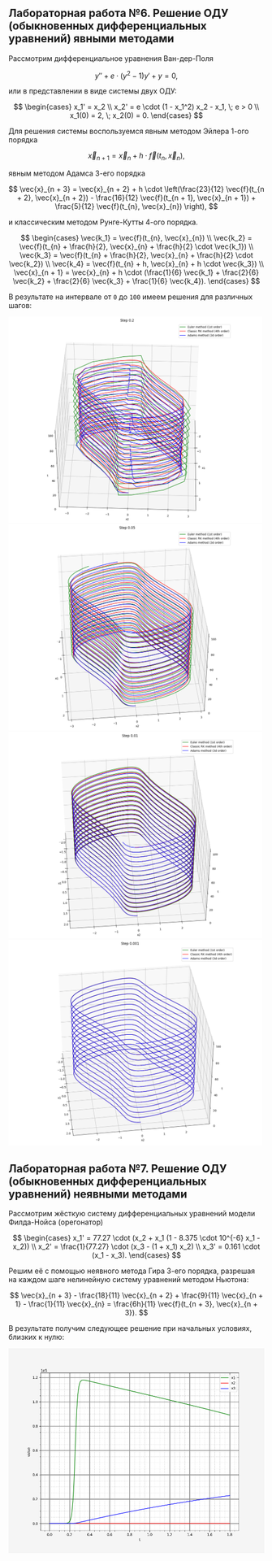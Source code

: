 ## Лабораторная работа №6. Решение ОДУ (обыкновенных дифференциальных уравнений) явными методами

Рассмотрим дифференциальное уравнения Ван-дер-Поля

$$
y'' + e \cdot (y^2 - 1) y' + y = 0,
$$

или в представлении в виде системы двух ОДУ:

$$
\begin{cases}
    x_1' = x_2 \\
    x_2' = e \cdot (1 - x_1^2) x_2 - x_1, \; e > 0 \\
    x_1(0) = 2, \; x_2(0) = 0.
\end{cases}
$$

Для решения системы воспользуемся явным методом Эйлера 1-ого порядка

$$
\vec{x}_{n + 1} = \vec{x}_{n} + h \cdot \vec{f}(t_{n}, \vec{x}_{n}),
$$

явным методом Адамса 3-его порядка

$$
\vec{x}_{n + 3} = \vec{x}_{n + 2} + h \cdot \left(\frac{23}{12} \vec{f}(t_{n + 2}, \vec{x}_{n + 2}) -
\frac{16}{12} \vec{f}(t_{n + 1}, \vec{x}_{n + 1}) + \frac{5}{12} \vec{f}(t_{n}, \vec{x}_{n}) \right),
$$

и классическим методом Рунге-Кутты 4-ого порядка.

$$
\begin{cases}
    \vec{k_1} = \vec{f}(t_{n}, \vec{x}_{n}) \\
    \vec{k_2} = \vec{f}(t_{n} + \frac{h}{2}, \vec{x}_{n} + \frac{h}{2} \cdot \vec{k_1}) \\
    \vec{k_3} = \vec{f}(t_{n} + \frac{h}{2}, \vec{x}_{n} + \frac{h}{2} \cdot \vec{k_2}) \\
    \vec{k_4} = \vec{f}(t_{n} + h, \vec{x}_{n} + h \cdot \vec{k_3}) \\
    \vec{x}_{n + 1} = \vec{x}_{n} + h \cdot (\frac{1}{6} \vec{k_1} + \frac{2}{6} \vec{k_2} + 
    \frac{2}{6} \vec{k_3} + \frac{1}{6} \vec{k_4}).
\end{cases}
$$

В результате на интервале от `0` до `100` имеем решения для различных шагов:

<img src="images/lab1_step_0.2.png" width=500 class="center">
<img src="images/lab1_step_0.05.png" width=500 class="center">
<img src="images/lab1_step_0.01.png" width=500 class="center">
<img src="images/lab1_step_0.001.png" width=500 class="center">

## Лабораторная работа №7. Решение ОДУ (обыкновенных дифференциальных уравнений) неявными методами

Рассмотрим жёсткую систему дифференциальных уравнений модели Филда-Нойса (орегонатор)

$$
\begin{cases}
    x_1' = 77.27 \cdot (x_2 + x_1 (1 - 8.375 \cdot 10^{-6} x_1 - x_2)) \\
    x_2' = \frac{1}{77.27} \cdot (x_3 - (1 + x_1) x_2) \\
    x_3' = 0.161 \cdot (x_1 - x_3).
\end{cases}
$$

Решим её с помощью неявного метода Гира 3-его порядка, разрешая на каждом шаге нелинейную систему
уравнений методом Ньютона:

$$
\vec{x}_{n + 3} - \frac{18}{11} \vec{x}_{n + 2} + \frac{9}{11} \vec{x}_{n + 1} -
\frac{1}{11} \vec{x}_{n} = \frac{6h}{11} \vec{f}(t_{n + 3}, \vec{x}_{n + 3}).
$$

В результате получим следующее решение при начальных условиях, близких к нулю:

<img src="images/lab2_plot.png" width=700 class="center">
